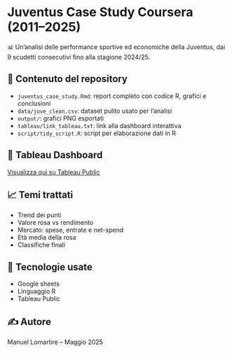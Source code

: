 
# Juventus Case Study Coursera (2011–2025)

📊 Un’analisi delle performance sportive ed economiche della Juventus, dai 9 scudetti consecutivi fino alla stagione 2024/25.

## 📁 Contenuto del repository

- `juventus_case_study.Rmd`: report completo con codice R, grafici e conclusioni
- `data/juve_clean.csv`: dataset pulito usato per l’analisi
- `output/`: grafici PNG esportati
- `tableau/link_tableau.txt`: link alla dashboard interattiva
- `script/tidy_script.R`: script per elaborazione dati in R

## 🔗 Tableau Dashboard

[Visualizza qui su Tableau Public](https://public.tableau.com/app/profile/manuel.lomartire/viz/Juventus2011-2025/Dashboard2#1)

## 📈 Temi trattati

- Trend dei punti
- Valore rosa vs rendimento
- Mercato: spese, entrate e net-spend
- Età media della rosa
- Classifiche finali

## 🧪 Tecnologie usate
- Google sheets
- Linguaggio R 
- Tableau Public

## ✍️ Autore

Manuel Lomartire – Maggio 2025
